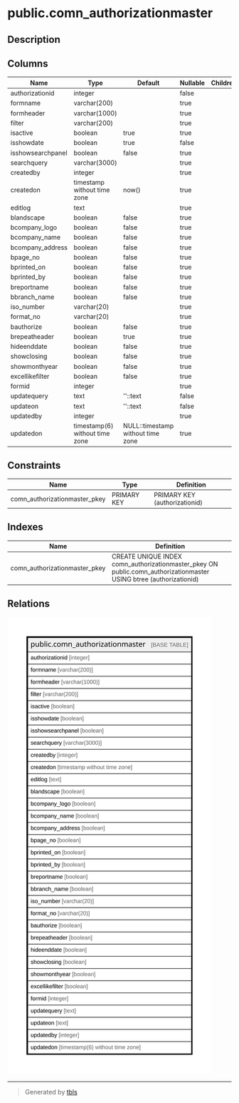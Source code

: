 # public.comn_authorizationmaster

## Description

## Columns

| Name | Type | Default | Nullable | Children | Parents | Comment |
| ---- | ---- | ------- | -------- | -------- | ------- | ------- |
| authorizationid | integer |  | false |  |  |  |
| formname | varchar(200) |  | true |  |  |  |
| formheader | varchar(1000) |  | true |  |  |  |
| filter | varchar(200) |  | true |  |  |  |
| isactive | boolean | true | true |  |  |  |
| isshowdate | boolean | true | false |  |  |  |
| isshowsearchpanel | boolean | false | true |  |  |  |
| searchquery | varchar(3000) |  | true |  |  |  |
| createdby | integer |  | true |  |  |  |
| createdon | timestamp without time zone | now() | true |  |  |  |
| editlog | text |  | true |  |  |  |
| blandscape | boolean | false | true |  |  |  |
| bcompany_logo | boolean | false | true |  |  |  |
| bcompany_name | boolean | false | true |  |  |  |
| bcompany_address | boolean | false | true |  |  |  |
| bpage_no | boolean | false | true |  |  |  |
| bprinted_on | boolean | false | true |  |  |  |
| bprinted_by | boolean | false | true |  |  |  |
| breportname | boolean | false | true |  |  |  |
| bbranch_name | boolean | false | true |  |  |  |
| iso_number | varchar(20) |  | true |  |  |  |
| format_no | varchar(20) |  | true |  |  |  |
| bauthorize | boolean | false | true |  |  |  |
| brepeatheader | boolean | true | true |  |  |  |
| hideenddate | boolean | false | true |  |  |  |
| showclosing | boolean | false | true |  |  |  |
| showmonthyear | boolean | false | true |  |  |  |
| excellikefilter | boolean | false | true |  |  |  |
| formid | integer |  | true |  |  |  |
| updatequery | text | ''::text | false |  |  |  |
| updateon | text | ''::text | false |  |  |  |
| updatedby | integer |  | true |  |  |  |
| updatedon | timestamp(6) without time zone | NULL::timestamp without time zone | true |  |  |  |

## Constraints

| Name | Type | Definition |
| ---- | ---- | ---------- |
| comn_authorizationmaster_pkey | PRIMARY KEY | PRIMARY KEY (authorizationid) |

## Indexes

| Name | Definition |
| ---- | ---------- |
| comn_authorizationmaster_pkey | CREATE UNIQUE INDEX comn_authorizationmaster_pkey ON public.comn_authorizationmaster USING btree (authorizationid) |

## Relations

![er](public.comn_authorizationmaster.svg)

---

> Generated by [tbls](https://github.com/k1LoW/tbls)

